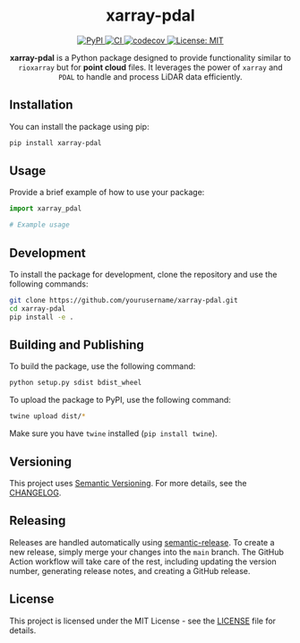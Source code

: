 <h1 align="center">xarray-pdal</h1>

<p align="center">
  <a href="https://pypi.org/project/xarray-pdal/">
    <img src="https://img.shields.io/pypi/v/xarray-pdal.svg" alt="PyPI">
  </a>
  <a href="https://github.com/yourusername/xarray-pdal/actions">
    <img src="https://github.com/yourusername/xarray-pdal/workflows/CI/badge.svg" alt="CI">
  </a>
  <a href="https://codecov.io/gh/yourusername/xarray-pdal">
    <img src="https://codecov.io/gh/yourusername/xarray-pdal/branch/main/graph/badge.svg" alt="codecov">
  </a>
  <a href="https://opensource.org/licenses/MIT">
    <img src="https://img.shields.io/badge/License-MIT-yellow.svg" alt="License: MIT">
  </a>
</p>

<p align="center">
  <strong>xarray-pdal</strong> is a Python package designed to provide functionality similar to <code>rioxarray</code> but for <strong>point cloud</strong> files. It leverages the power of <code>xarray</code> and <code>PDAL</code> to handle and process LiDAR data efficiently.
</p>

## Installation

You can install the package using pip:

```sh
pip install xarray-pdal
```

## Usage

Provide a brief example of how to use your package:

```python
import xarray_pdal

# Example usage
```

## Development

To install the package for development, clone the repository and use the following commands:

```sh
git clone https://github.com/yourusername/xarray-pdal.git
cd xarray-pdal
pip install -e .
```

## Building and Publishing

To build the package, use the following command:

```sh
python setup.py sdist bdist_wheel
```

To upload the package to PyPI, use the following command:

```sh
twine upload dist/*
```

Make sure you have `twine` installed (`pip install twine`).

## Versioning

This project uses [Semantic Versioning](https://semver.org/). For more details, see the [CHANGELOG](./CHANGELOG.md).

## Releasing

Releases are handled automatically using [semantic-release](https://github.com/semantic-release/semantic-release). To create a new release, simply merge your changes into the `main` branch. The GitHub Action workflow will take care of the rest, including updating the version number, generating release notes, and creating a GitHub release.

## License

This project is licensed under the MIT License - see the [LICENSE](LICENSE) file for details.
